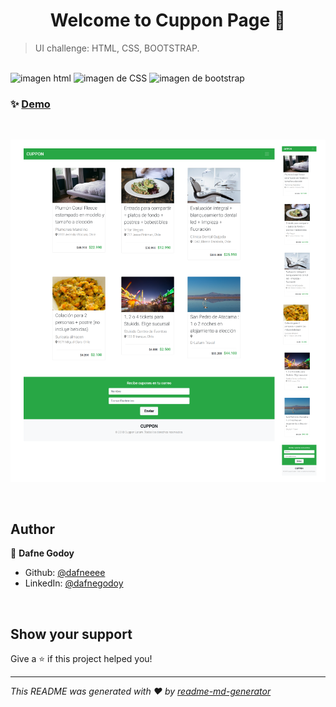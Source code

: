 <h1 align="center">Welcome to Cuppon Page 👋</h1>


> UI challenge:  HTML, CSS, BOOTSTRAP.

</br>

<span>
<img alt="imagen html" src="https://img.shields.io/badge/HTML5-E34F26?style=for-the-badge&logo=html5&logoColor=white" />
 </span>
<span> 
<img alt="imagen de CSS" src="https://img.shields.io/badge/CSS3-1572B6?style=for-the-badge&logo=css3&logoColor=white" />
</span>
<span> 
<img alt="imagen de bootstrap" src="https://img.shields.io/badge/Bootstrap-563D7C?style=for-the-badge&logo=bootstrap&logoColor=white" />
</span>

</br>


### ✨ [Demo](https://dafneeee.github.io/Cuppon-page/)

</br>

 ![image info](/assets/img/demo-landing-cuppon.png)

</br>

## Author

👤 **Dafne Godoy**

* Github: [@dafneeee](https://github.com/dafneeee)
* LinkedIn: [@dafnegodoy](https://www.linkedin.com/in/dafnegodoy/)

</br>

## Show your support

Give a ⭐️ if this project helped you!

***
_This README was generated with ❤️ by [readme-md-generator](https://github.com/kefranabg/readme-md-generator)_